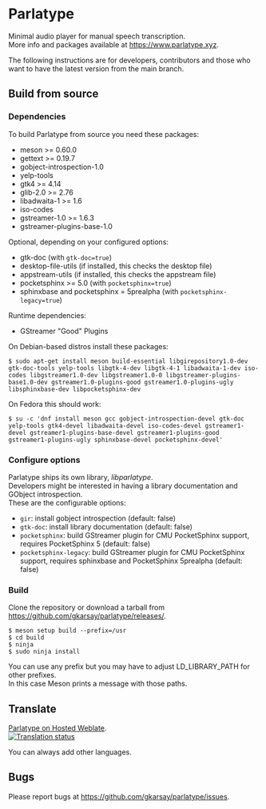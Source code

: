 # Parlatype

Minimal audio player for manual speech transcription. \
More info and packages available at https://www.parlatype.xyz.

The following instructions are for developers, contributors and those who want to have the latest version from the main branch.

## Build from source

### Dependencies

To build Parlatype from source you need these packages:
* meson >= 0.60.0
* gettext >= 0.19.7
* gobject-introspection-1.0
* yelp-tools
* gtk4 >= 4.14
* glib-2.0 >= 2.76
* libadwaita-1 >= 1.6
* iso-codes
* gstreamer-1.0 >= 1.6.3
* gstreamer-plugins-base-1.0

Optional, depending on your configured options:
* gtk-doc (with `gtk-doc=true`)
* desktop-file-utils (if installed, this checks the desktop file)
* appstream-utils (if installed, this checks the appstream file)
* pocketsphinx >= 5.0 (with `pocketsphinx=true`)
* sphinxbase and pocketsphinx = 5prealpha (with `pocketsphinx-legacy=true`)

Runtime dependencies:
* GStreamer "Good" Plugins

On Debian-based distros install these packages:

```
$ sudo apt-get install meson build-essential libgirepository1.0-dev gtk-doc-tools yelp-tools libgtk-4-dev libgtk-4-1 libadwaita-1-dev iso-codes libgstreamer1.0-dev libgstreamer1.0-0 libgstreamer-plugins-base1.0-dev gstreamer1.0-plugins-good gstreamer1.0-plugins-ugly libsphinxbase-dev libpocketsphinx-dev
```
On Fedora this should work:

```
$ su -c 'dnf install meson gcc gobject-introspection-devel gtk-doc yelp-tools gtk4-devel libadwaita-devel iso-codes-devel gstreamer1-devel gstreamer1-plugins-base-devel gstreamer1-plugins-good gstreamer1-plugins-ugly sphinxbase-devel pocketsphinx-devel'
```

### Configure options

Parlatype ships its own library, _libparlatype_. \
Developers might be interested in having a library documentation and GObject introspection. \
These are the configurable options:

* `gir`: install gobject introspection (default: false)
* `gtk-doc`: install library documentation (default: false)
* `pocketsphinx`: build GStreamer plugin for CMU PocketSphinx support, requires PocketSphinx 5 (default: false)
* `pocketsphinx-legacy`: build GStreamer plugin for CMU PocketSphinx support, requires sphinxbase and PocketSphinx 5prealpha (default: false)

### Build
Clone the repository or download a tarball from https://github.com/gkarsay/parlatype/releases/.

```
$ meson setup build --prefix=/usr
$ cd build
$ ninja
$ sudo ninja install
```
You can use any prefix but you may have to adjust LD_LIBRARY_PATH for other prefixes. \
In this case Meson prints a message with those paths.

## Translate
[Parlatype on Hosted Weblate](https://hosted.weblate.org/engage/parlatype/). \
[![Translation status](https://hosted.weblate.org/widgets/parlatype/-/multi-auto.svg)](https://hosted.weblate.org/engage/parlatype/?utm_source=widget)

You can always add other languages.

## Bugs
Please report bugs at https://github.com/gkarsay/parlatype/issues.
